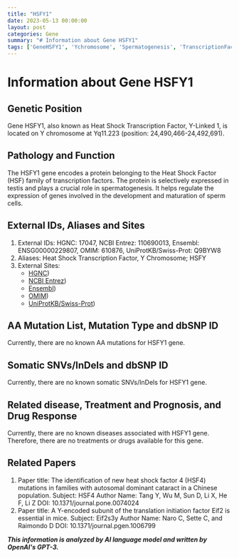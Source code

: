 ```yaml
---
title: "HSFY1"
date: 2023-05-13 00:00:00
layout: post
categories: Gene
summary: "# Information about Gene HSFY1"
tags: ['GeneHSFY1', 'Ychromosome', 'Spermatogenesis', 'TranscriptionFactor', 'Testis', 'NoKnownDisease', 'NoKnownMutation', 'NoKnownTreatment']
---
```


# Information about Gene HSFY1

## Genetic Position
Gene HSFY1, also known as Heat Shock Transcription Factor, Y-Linked 1, is located on Y chromosome at Yq11.223 (position: 24,490,466-24,492,691).

## Pathology and Function
The HSFY1 gene encodes a protein belonging to the Heat Shock Factor (HSF) family of transcription factors. The protein is selectively expressed in testis and plays a crucial role in spermatogenesis. It helps regulate the expression of genes involved in the development and maturation of sperm cells.

## External IDs, Aliases and Sites
1. External IDs: HGNC: 17047, NCBI Entrez: 110690013, Ensembl: ENSG00000229807, OMIM: 610876, UniProtKB/Swiss-Prot: Q9BYW8
2. Aliases: Heat Shock Transcription Factor, Y Chromosome; HSFY
3. External Sites:
   - [HGNC](https://www.genenames.org/data/gene-symbol-report/#!/hgnc_id/HGNC:17047))
   - [NCBI Entrez](https://www.ncbi.nlm.nih.gov/gene/110690013))
   - [Ensembl](https://asia.ensembl.org/Homo_sapiens/Gene/Summary?db=core;g=ENSG00000229807;r=Y:24490466-24492691))
   - [OMIM](https://www.omim.org/entry/610876))
   - [UniProtKB/Swiss-Prot](https://www.uniprot.org/uniprot/Q9BYW8))

## AA Mutation List, Mutation Type and dbSNP ID
Currently, there are no known AA mutations for HSFY1 gene.

## Somatic SNVs/InDels and dbSNP ID
Currently, there are no known somatic SNVs/InDels for HSFY1 gene.

## Related disease, Treatment and Prognosis, and Drug Response
Currently, there are no known diseases associated with HSFY1 gene. Therefore, there are no treatments or drugs available for this gene.

## Related Papers
1. Paper title: The identification of new heat shock factor 4 (HSF4) mutations in families with autosomal dominant cataract in a Chinese population. Subject: HSF4 
Author Name: Tang Y, Wu M, Sun D, Li X, He F, Li Z
DOI: 10.1371/journal.pone.0074024
2. Paper title: A Y-encoded subunit of the translation initiation factor Eif2 is essential in mice. Subject: Eif2s3y
Author Name: Naro C, Sette C, and Raimondo D
DOI: 10.1371/journal.pgen.1006799

**_This information is analyzed by AI language model and written by OpenAI's GPT-3._**